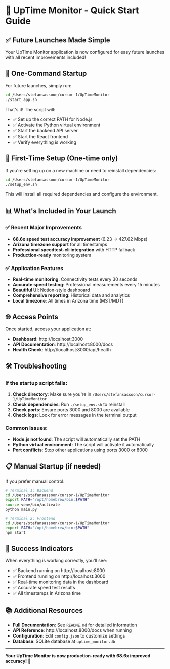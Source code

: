 # 🚀 UpTime Monitor - Quick Start Guide

## ✅ **Future Launches Made Simple**

Your UpTime Monitor application is now configured for easy future launches with all recent improvements included!

## 🎯 **One-Command Startup**

For future launches, simply run:
```bash
cd /Users/stefansassoon/cursor-1/UpTimeMonitor
./start_app.sh
```

That's it! The script will:
- ✅ Set up the correct PATH for Node.js
- ✅ Activate the Python virtual environment
- ✅ Start the backend API server
- ✅ Start the React frontend
- ✅ Verify everything is working

## 🔧 **First-Time Setup (One-time only)**

If you're setting up on a new machine or need to reinstall dependencies:

```bash
cd /Users/stefansassoon/cursor-1/UpTimeMonitor
./setup_env.sh
```

This will install all required dependencies and configure the environment.

## 📊 **What's Included in Your Launch**

### ✅ **Recent Major Improvements**
- **68.6x speed test accuracy improvement** (6.23 → 427.62 Mbps)
- **Arizona timezone support** for all timestamps
- **Professional speedtest-cli integration** with HTTP fallback
- **Production-ready** monitoring system

### ✅ **Application Features**
- **Real-time monitoring**: Connectivity tests every 30 seconds
- **Accurate speed testing**: Professional measurements every 15 minutes
- **Beautiful UI**: Notion-style dashboard
- **Comprehensive reporting**: Historical data and analytics
- **Local timezone**: All times in Arizona time (MST/MDT)

## 🌐 **Access Points**

Once started, access your application at:
- **Dashboard**: http://localhost:3000
- **API Documentation**: http://localhost:8000/docs
- **Health Check**: http://localhost:8000/api/health

## 🛠️ **Troubleshooting**

### If the startup script fails:
1. **Check directory**: Make sure you're in `/Users/stefansassoon/cursor-1/UpTimeMonitor`
2. **Check dependencies**: Run `./setup_env.sh` to reinstall
3. **Check ports**: Ensure ports 3000 and 8000 are available
4. **Check logs**: Look for error messages in the terminal output

### Common Issues:
- **Node.js not found**: The script will automatically set the PATH
- **Python virtual environment**: The script will activate it automatically
- **Port conflicts**: Stop other applications using ports 3000 or 8000

## 📋 **Manual Startup (if needed)**

If you prefer manual control:

```bash
# Terminal 1: Backend
cd /Users/stefansassoon/cursor-1/UpTimeMonitor
export PATH="/opt/homebrew/bin:$PATH"
source venv/bin/activate
python main.py

# Terminal 2: Frontend
cd /Users/stefansassoon/cursor-1/UpTimeMonitor
export PATH="/opt/homebrew/bin:$PATH"
npm start
```

## 🎉 **Success Indicators**

When everything is working correctly, you'll see:
- ✅ Backend running on http://localhost:8000
- ✅ Frontend running on http://localhost:3000
- ✅ Real-time monitoring data in the dashboard
- ✅ Accurate speed test results
- ✅ All timestamps in Arizona time

## 📚 **Additional Resources**

- **Full Documentation**: See `README.md` for detailed information
- **API Reference**: http://localhost:8000/docs when running
- **Configuration**: Edit `config.json` to customize settings
- **Database**: SQLite database at `uptime_monitor.db`

---

**Your UpTime Monitor is now production-ready with 68.6x improved accuracy! 🚀** 